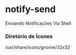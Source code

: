 # notify-send

Enviando Notificações Via Shell

### Diretório de Ícones
/usr/share/icons/gnome/32x32
